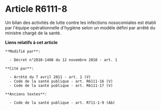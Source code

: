 # Article R6111-8

Un bilan des activités de lutte contre les infections nosocomiales est établi par l'équipe opérationnelle d'hygiène selon un
modèle défini par arrêté du ministre chargé de la santé.

**Liens relatifs à cet article**

	**Modifié par**:

	  - Décret n°2010-1408 du 12 novembre 2010 - art. 1

	**Cité par**:

	  - Arrêté du 7 avril 2011 - art. 1 (V)
	  - Code de la santé publique - art. R6111-16 (V)
	  - Code de la santé publique - art. R6111-17 (V)

	**Anciens textes**:

	  - Code de la santé publique - art. R711-1-9 (Ab)
